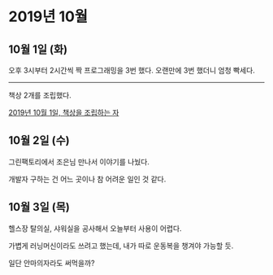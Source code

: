 # 2019년 10월

## 10월 1일 (화)

오후 3시부터 2시간씩 짝 프로그래밍을 3번 했다.
오랜만에 3번 했더니 엄청 빡세다.

---

책상 2개를 조립했다.

[2019년 10월 1일, 책상을 조립하는 자](https://youtu.be/xVZr_JjLn4s)

## 10월 2일 (수)

그린팩토리에서 조은님 만나서 이야기를 나눴다.

개발자 구하는 건 어느 곳이나 참 어려운 일인 것 같다.

## 10월 3일 (목)

헬스장 탈의실, 샤워실을 공사해서 오늘부터 사용이 어렵다.

가볍게 러닝머신이라도 쓰려고 했는데, 내가 따로 운동복을 챙겨야 가능할 듯.

일단 안마의자라도 써먹을까?
